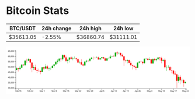 # Bitcoin Stats

BTC/USDT|24h change|24h high|24h low|
|---|---|---|---|
|$35613.05|-2.55%|$36860.74|$31111.01|

<img src="./chart.svg">
